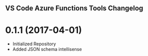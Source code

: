 ## VS Code Azure Functions Tools Changelog

<a name="0.0.1"></a>
# 0.1.1 (2017-04-01)

* Initialized Repository
* Added JSON schema intellisense

